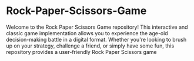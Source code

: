 # Rock-Paper-Scissors-Game
Welcome to the Rock Paper Scissors Game repository! This interactive and classic game implementation allows you to experience the age-old decision-making battle in a digital format. Whether you're looking to brush up on your strategy, challenge a friend, or simply have some fun, this repository provides a user-friendly Rock Paper Scissors game
